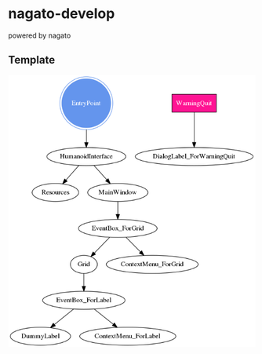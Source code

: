 # nagato-develop

powered by nagato

## Template

![image: chain_of_command](./readme_extra/chain_of_command.png)